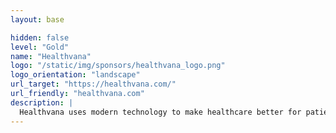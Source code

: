 ```yaml
---
layout: base

hidden: false
level: "Gold"
name: "Healthvana"
logo: "/static/img/sponsors/healthvana_logo.png"
logo_orientation: "landscape"
url_target: "https://healthvana.com/"
url_friendly: "healthvana.com"
description: |
  Healthvana uses modern technology to make healthcare better for patients - and has done so over 50 million times since 2015. Its HIPAA-compliant patient communication platform is used by healthcare providers to engage their patient populations in over 20 states. The company's evidence-based solutions lead to better health outcomes, with a focus on underserved populations. Healthvana’s work has been featured everywhere from Fox News to the New York Times, and even at the White House. For more information, visit www.Healthvana.com.
---
```


